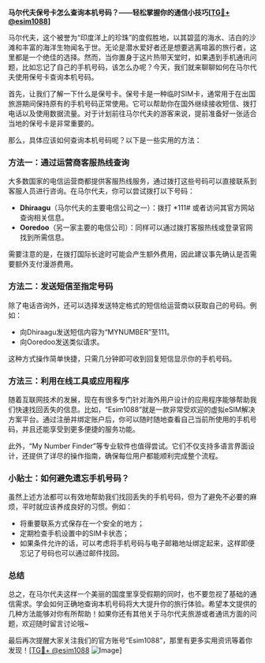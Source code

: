 **马尔代夫保号卡怎么查询本机号码？——轻松掌握你的通信小技巧[[TG💪+ @esim1088](https://t.me/s/esim1088)]**

马尔代夫，这个被誉为“印度洋上的珍珠”的度假胜地，以其碧蓝的海水、洁白的沙滩和丰富的海洋生物闻名于世。无论是潜水爱好者还是想要逃离喧嚣的旅行者，这里都是一个绝佳的选择。然而，当你置身于这片热带天堂时，如果遇到手机通讯问题，比如忘记了自己的手机号码，该怎么办呢？今天，我们就来聊聊如何在马尔代夫使用保号卡查询本机号码。

首先，让我们了解一下什么是保号卡。保号卡是一种临时SIM卡，通常用于在出国旅游期间保持原有的手机号码正常使用。它可以帮助你在国外继续接收短信、拨打电话以及使用数据流量。对于计划前往马尔代夫的游客来说，提前准备好一张适合当地的保号卡是非常重要的。

那么，具体应该如何查询本机号码呢？以下是一些实用的方法：

### 方法一：通过运营商客服热线查询

大多数国家的电信运营商都提供客服热线服务，通过拨打这些号码可以直接联系到客服人员进行咨询。在马尔代夫，你可以尝试拨打以下号码：

- **Dhiraagu**（马尔代夫的主要电信公司之一）：拨打 *111# 或者访问其官方网站查询相关信息。
- **Ooredoo**（另一家主要的电信公司）：同样可以通过拨打客服热线或登录官网找到所需信息。

需要注意的是，在拨打国际长途时可能会产生额外费用，因此建议事先确认是否需要额外支付漫游费用。

### 方法二：发送短信至指定号码

除了电话咨询外，还可以选择发送特定格式的短信给运营商以获取自己的号码。例如：

- 向Dhiraagu发送短信内容为“MYNUMBER”至111。
- 向Ooredoo发送类似请求。

这种方式操作简单快捷，只需几分钟即可收到回复短信显示你的手机号码。

### 方法三：利用在线工具或应用程序

随着互联网技术的发展，现在有很多专门针对海外用户设计的应用程序能够帮助我们快速找回丢失的信息。比如，“Esim1088”就是一款非常受欢迎的虚拟eSIM解决方案平台。通过注册并绑定账户后，你可以随时随地查看自己当前所使用的手机号码，并且还能享受到更多便捷的服务功能。

此外，“My Number Finder”等专业软件也值得尝试。它们不仅支持多语言界面设计，还提供了详尽的操作指南，确保每位用户都能顺利完成整个流程。

### 小贴士：如何避免遗忘手机号码？

虽然上述方法都可以有效地帮助我们找回丢失的手机号码，但为了避免不必要的麻烦，平时就应该养成良好的习惯。例如：

- 将重要联系方式保存在一个安全的地方；
- 定期检查手机设置中的SIM卡状态；
- 如果条件允许的话，可以考虑将手机号码与电子邮箱地址绑定起来，这样即便忘记了号码也可以通过邮件找回。

### 总结

总之，在马尔代夫这样一个美丽的国度里享受假期的同时，也不要忽视了基础的通信需求。学会如何正确地查询本机号码将大大提升你的旅行体验。希望本文提供的几种方法能够对你有所帮助！如果你还有其他关于马尔代夫旅游或者通讯方面的问题，欢迎随时留言讨论哦~

最后再次提醒大家关注我们的官方账号“Esim1088”，那里有更多实用资讯等着你发现！[[TG💪+ @esim1088](https://t.me/s/esim1088) ![Image](https://i.postimg.cc/4NQfJmqS/Snipaste-2025-05-13-00-14-12.png)]